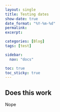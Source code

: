 ```yaml
---
layout: single
title: Testing dates
show-date: true
date_format: "%Y-%m-%d"
permalink:
excerpt:

categories: [Blog]
tags: [test]

sidebar:
  nav: "docs"

toc: true
toc_sticky: true
---
```


## Does this work

Nope